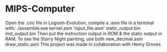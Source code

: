 # MIPS-Computer
Open the .circ file in Logisim-Evolution, compile a .asm file in a terminal with: ./assemble.exe kernel.asm 'input_file.asm' static_output.bin inst_output.bin
Then put the instruction output in ROM & the static output in RAM. To see the Starry Night painting, use both new_decimal.asm draw_static.asm
This project was made in collaboration with Henry Groves.
